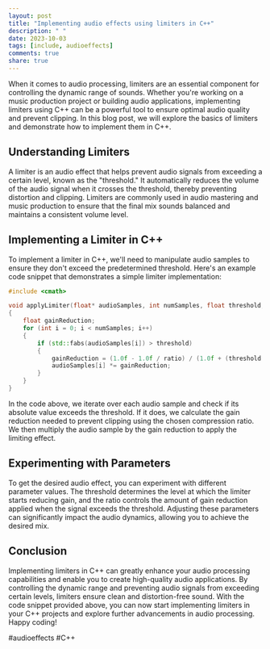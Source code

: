```yaml
---
layout: post
title: "Implementing audio effects using limiters in C++"
description: " "
date: 2023-10-03
tags: [include, audioeffects]
comments: true
share: true
---
```


When it comes to audio processing, limiters are an essential component for controlling the dynamic range of sounds. Whether you're working on a music production project or building audio applications, implementing limiters using C++ can be a powerful tool to ensure optimal audio quality and prevent clipping. In this blog post, we will explore the basics of limiters and demonstrate how to implement them in C++.

## Understanding Limiters

A limiter is an audio effect that helps prevent audio signals from exceeding a certain level, known as the "threshold." It automatically reduces the volume of the audio signal when it crosses the threshold, thereby preventing distortion and clipping. Limiters are commonly used in audio mastering and music production to ensure that the final mix sounds balanced and maintains a consistent volume level.

## Implementing a Limiter in C++

To implement a limiter in C++, we'll need to manipulate audio samples to ensure they don't exceed the predetermined threshold. Here's an example code snippet that demonstrates a simple limiter implementation:

```cpp
#include <cmath>

void applyLimiter(float* audioSamples, int numSamples, float threshold, float ratio)
{
    float gainReduction;
    for (int i = 0; i < numSamples; i++)
    {
        if (std::fabs(audioSamples[i]) > threshold)
        {
            gainReduction = (1.0f - 1.0f / ratio) / (1.0f + (threshold / std::fabs(audioSamples[i]) - 1.0f) / ratio);
            audioSamples[i] *= gainReduction;
        }
    }
}
```

In the code above, we iterate over each audio sample and check if its absolute value exceeds the threshold. If it does, we calculate the gain reduction needed to prevent clipping using the chosen compression ratio. We then multiply the audio sample by the gain reduction to apply the limiting effect.

## Experimenting with Parameters

To get the desired audio effect, you can experiment with different parameter values. The threshold determines the level at which the limiter starts reducing gain, and the ratio controls the amount of gain reduction applied when the signal exceeds the threshold. Adjusting these parameters can significantly impact the audio dynamics, allowing you to achieve the desired mix.

## Conclusion

Implementing limiters in C++ can greatly enhance your audio processing capabilities and enable you to create high-quality audio applications. By controlling the dynamic range and preventing audio signals from exceeding certain levels, limiters ensure clean and distortion-free sound. With the code snippet provided above, you can now start implementing limiters in your C++ projects and explore further advancements in audio processing. Happy coding!

#audioeffects #C++